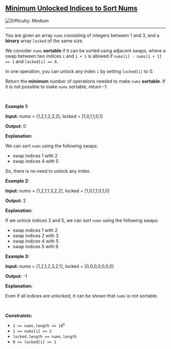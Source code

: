 <h2><a href="https://leetcode.com/problems/minimum-unlocked-indices-to-sort-nums">Minimum Unlocked Indices to Sort Nums</a></h2> <img src='https://img.shields.io/badge/Difficulty-Medium-orange' alt='Difficulty: Medium' /><hr><p>You are given an array <code>nums</code> consisting of integers between 1 and 3, and a <strong>binary</strong> array <code>locked</code> of the same size.</p>

<p>We consider <code>nums</code> <strong>sortable</strong> if it can be sorted using adjacent swaps, where a swap between two indices <code>i</code> and <code>i + 1</code> is allowed if <code>nums[i] - nums[i + 1] == 1</code> and <code>locked[i] == 0</code>.</p>

<p>In one operation, you can unlock any index <code>i</code> by setting <code>locked[i]</code> to 0.</p>

<p>Return the <strong>minimum</strong> number of operations needed to make <code>nums</code> <strong>sortable</strong>. If it is not possible to make <code>nums</code> sortable, return -1.</p>

<p>&nbsp;</p>
<p><strong class="example">Example 1:</strong></p>

<div class="example-block">
<p><strong>Input:</strong> <span class="example-io">nums = [1,2,1,2,3,2], locked = [1,0,1,1,0,1]</span></p>

<p><strong>Output:</strong> <span class="example-io">0</span></p>

<p><strong>Explanation:</strong></p>

<p>We can sort <code>nums</code> using the following swaps:</p>

<ul>
	<li>swap indices 1 with 2</li>
	<li>swap indices 4 with 5</li>
</ul>

<p>So, there is no need to unlock any index.</p>
</div>

<p><strong class="example">Example 2:</strong></p>

<div class="example-block">
<p><strong>Input:</strong> <span class="example-io">nums = [1,2,1,1,3,2,2], locked = [1,0,1,1,0,1,0]</span></p>

<p><strong>Output:</strong> <span class="example-io">2</span></p>

<p><strong>Explanation:</strong></p>

<p>If we unlock indices 2 and 5, we can sort <code>nums</code> using the following swaps:</p>

<ul>
	<li>swap indices 1 with 2</li>
	<li>swap indices 2 with 3</li>
	<li>swap indices 4 with 5</li>
	<li>swap indices 5 with 6</li>
</ul>
</div>

<p><strong class="example">Example 3:</strong></p>

<div class="example-block">
<p><strong>Input:</strong> <span class="example-io">nums = [1,2,1,2,3,2,1], locked = [0,0,0,0,0,0,0]</span></p>

<p><strong>Output:</strong> <span class="example-io">-1</span></p>

<p><strong>Explanation:</strong></p>

<p>Even if all indices are unlocked, it can be shown that <code>nums</code> is not sortable.</p>
</div>

<p>&nbsp;</p>
<p><strong>Constraints:</strong></p>

<ul>
	<li><code>1 &lt;= nums.length &lt;= 10<sup>5</sup></code></li>
	<li><code>1 &lt;= nums[i] &lt;= 3</code></li>
	<li><code>locked.length == nums.length</code></li>
	<li><code>0 &lt;= locked[i] &lt;= 1</code></li>
</ul>
